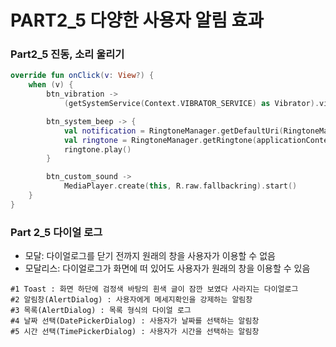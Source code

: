 # PART2_5 다양한 사용자 알림 효과

###  Part2_5 진동, 소리 울리기

``` kotlin
override fun onClick(v: View?) {
    when (v) {
        btn_vibration ->
            (getSystemService(Context.VIBRATOR_SERVICE) as Vibrator).vibrate(1000)

        btn_system_beep -> {
            val notification = RingtoneManager.getDefaultUri(RingtoneManager.TYPE_NOTIFICATION)
            val ringtone = RingtoneManager.getRingtone(applicationContext, notification)
            ringtone.play()
        }

        btn_custom_sound ->
            MediaPlayer.create(this, R.raw.fallbackring).start()
    }
}
```

###  Part 2_5 다이얼 로그
- 모달: 다이얼로그를 닫기 전까지 원래의 창을 사용자가 이용할 수 없음
- 모달리스: 다이얼로그가 화면에 떠 있어도 사용자가 원래의 창을 이용할 수 있음

```
#1 Toast : 화면 하단에 검정색 바탕의 흰색 글이 잠깐 보였다 사라지는 다이얼로그
#2 알림창(AlertDialog) : 사용자에게 메세지확인을 강제하는 알림창
#3 목록(AlertDialog) : 목록 형식의 다이얼 로그
#4 날짜 선택(DatePickerDialog) : 사용자가 날짜를 선택하는 알림창
#5 시간 선택(TimePickerDialog) : 사용자가 시간을 선택하는 알림창
```

